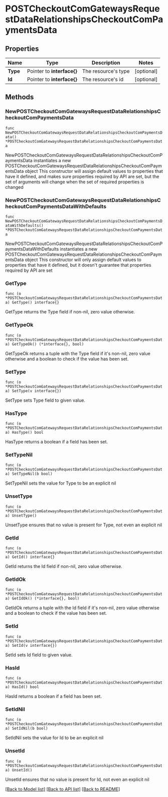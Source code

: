 # POSTCheckoutComGatewaysRequestDataRelationshipsCheckoutComPaymentsData

## Properties

Name | Type | Description | Notes
------------ | ------------- | ------------- | -------------
**Type** | Pointer to **interface{}** | The resource&#39;s type | [optional] 
**Id** | Pointer to **interface{}** | The resource&#39;s id | [optional] 

## Methods

### NewPOSTCheckoutComGatewaysRequestDataRelationshipsCheckoutComPaymentsData

`func NewPOSTCheckoutComGatewaysRequestDataRelationshipsCheckoutComPaymentsData() *POSTCheckoutComGatewaysRequestDataRelationshipsCheckoutComPaymentsData`

NewPOSTCheckoutComGatewaysRequestDataRelationshipsCheckoutComPaymentsData instantiates a new POSTCheckoutComGatewaysRequestDataRelationshipsCheckoutComPaymentsData object
This constructor will assign default values to properties that have it defined,
and makes sure properties required by API are set, but the set of arguments
will change when the set of required properties is changed

### NewPOSTCheckoutComGatewaysRequestDataRelationshipsCheckoutComPaymentsDataWithDefaults

`func NewPOSTCheckoutComGatewaysRequestDataRelationshipsCheckoutComPaymentsDataWithDefaults() *POSTCheckoutComGatewaysRequestDataRelationshipsCheckoutComPaymentsData`

NewPOSTCheckoutComGatewaysRequestDataRelationshipsCheckoutComPaymentsDataWithDefaults instantiates a new POSTCheckoutComGatewaysRequestDataRelationshipsCheckoutComPaymentsData object
This constructor will only assign default values to properties that have it defined,
but it doesn't guarantee that properties required by API are set

### GetType

`func (o *POSTCheckoutComGatewaysRequestDataRelationshipsCheckoutComPaymentsData) GetType() interface{}`

GetType returns the Type field if non-nil, zero value otherwise.

### GetTypeOk

`func (o *POSTCheckoutComGatewaysRequestDataRelationshipsCheckoutComPaymentsData) GetTypeOk() (*interface{}, bool)`

GetTypeOk returns a tuple with the Type field if it's non-nil, zero value otherwise
and a boolean to check if the value has been set.

### SetType

`func (o *POSTCheckoutComGatewaysRequestDataRelationshipsCheckoutComPaymentsData) SetType(v interface{})`

SetType sets Type field to given value.

### HasType

`func (o *POSTCheckoutComGatewaysRequestDataRelationshipsCheckoutComPaymentsData) HasType() bool`

HasType returns a boolean if a field has been set.

### SetTypeNil

`func (o *POSTCheckoutComGatewaysRequestDataRelationshipsCheckoutComPaymentsData) SetTypeNil(b bool)`

 SetTypeNil sets the value for Type to be an explicit nil

### UnsetType
`func (o *POSTCheckoutComGatewaysRequestDataRelationshipsCheckoutComPaymentsData) UnsetType()`

UnsetType ensures that no value is present for Type, not even an explicit nil
### GetId

`func (o *POSTCheckoutComGatewaysRequestDataRelationshipsCheckoutComPaymentsData) GetId() interface{}`

GetId returns the Id field if non-nil, zero value otherwise.

### GetIdOk

`func (o *POSTCheckoutComGatewaysRequestDataRelationshipsCheckoutComPaymentsData) GetIdOk() (*interface{}, bool)`

GetIdOk returns a tuple with the Id field if it's non-nil, zero value otherwise
and a boolean to check if the value has been set.

### SetId

`func (o *POSTCheckoutComGatewaysRequestDataRelationshipsCheckoutComPaymentsData) SetId(v interface{})`

SetId sets Id field to given value.

### HasId

`func (o *POSTCheckoutComGatewaysRequestDataRelationshipsCheckoutComPaymentsData) HasId() bool`

HasId returns a boolean if a field has been set.

### SetIdNil

`func (o *POSTCheckoutComGatewaysRequestDataRelationshipsCheckoutComPaymentsData) SetIdNil(b bool)`

 SetIdNil sets the value for Id to be an explicit nil

### UnsetId
`func (o *POSTCheckoutComGatewaysRequestDataRelationshipsCheckoutComPaymentsData) UnsetId()`

UnsetId ensures that no value is present for Id, not even an explicit nil

[[Back to Model list]](../README.md#documentation-for-models) [[Back to API list]](../README.md#documentation-for-api-endpoints) [[Back to README]](../README.md)


